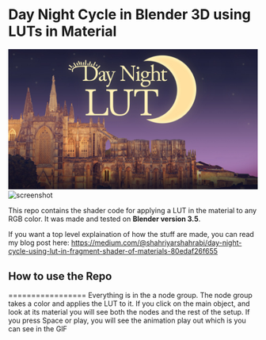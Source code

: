 Day Night Cycle in Blender 3D using LUTs in Material
=================

![screenshot](documentation/DaynightCover.jpg)
![screenshot](documentation/DayNightLUTShader.gif)

This repo contains the shader code for applying a LUT in the material to any RGB color. It was made and tested on **Blender version 3.5**. 

If you want a top level explaination of how the stuff are made, you can read my blog post here: https://medium.com/@shahriyarshahrabi/day-night-cycle-using-lut-in-fragment-shader-of-materials-80edaf26f655

## How to use the Repo
=================
Everything is in the a node group. The node group takes a color and applies the LUT to it. If you click on the main object, and look at its material you will see both the nodes and the rest of the setup. If you press Space or play, you will see the animation play out which is you can see in the GIF

